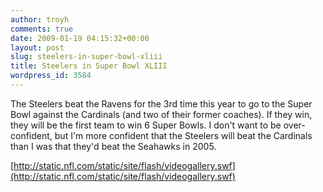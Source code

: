 ```yaml
---
author: troyh
comments: true
date: 2009-01-19 04:15:32+00:00
layout: post
slug: steelers-in-super-bowl-xliii
title: Steelers in Super Bowl XLIII
wordpress_id: 3584
---
```


The Steelers beat the Ravens for the 3rd time this year to go to the Super Bowl against the Cardinals (and two of their former coaches). If they win, they will be the first team to win 6 Super Bowls. I don't want to be over-confident, but I'm more confident that the Steelers will beat the Cardinals than I was that they'd beat the Seahawks in 2005.

[http://static.nfl.com/static/site/flash/videogallery.swf](http://static.nfl.com/static/site/flash/videogallery.swf)
